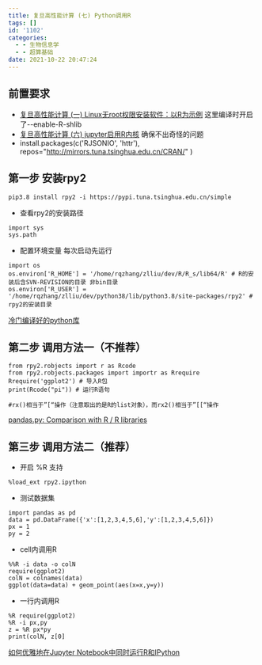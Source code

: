 ```yaml
---
title: 复旦高性能计算 (七) Python调用R
tags: []
id: '1102'
categories:
  - - 生物信息学
  - - 超算基础
date: 2021-10-22 20:47:24
---
```


## 前置要求

*   [复旦高性能计算 (一) Linux无root权限安装软件：以R为示例](https://limour.top/631.html) 这里编译时开启了--enable-R-shlib
*   [复旦高性能计算 (六) jupyter启用R内核](https://limour.top/1098.html) 确保不出奇怪的问题
*   install.packages(c('RJSONIO', 'httr'), repos="http://mirrors.tuna.tsinghua.edu.cn/CRAN/" )

## 第一步 安装rpy2

```
pip3.8 install rpy2 -i https://pypi.tuna.tsinghua.edu.cn/simple
```

*   查看rpy2的安装路径

```
import sys
sys.path
```

*   配置环境变量 每次启动先运行

```
import os
os.environ['R_HOME'] = '/home/rqzhang/zlliu/dev/R/R_s/lib64/R' # R的安装后含SVN-REVISION的目录 非bin目录
os.environ['R_USER'] = '/home/rqzhang/zlliu/dev/python38/lib/python3.8/site-packages/rpy2' # rpy2的安装目录
```

[冷门编译好的python库](http://www.lfd.uci.edu/~gohlke/pythonlibs)

## 第二步 调用方法一（不推荐）

```
from rpy2.robjects import r as Rcode
from rpy2.robjects.packages import importr as Rrequire
Rrequire('ggplot2') # 导入R包
print(Rcode("pi")) # 运行R语句

#rx()相当于”[“操作（注意取出的是R的list对象），而rx2()相当于”[[“操作
```

[pandas.py: Comparison with R / R libraries](https://pandas.pydata.org/pandas-docs/stable/getting_started/comparison/comparison_with_r.html)

## 第三步 调用方法二（推荐）

*   开启 %R 支持

```
%load_ext rpy2.ipython
```

*   测试数据集

```
import pandas as pd
data = pd.DataFrame({'x':[1,2,3,4,5,6],'y':[1,2,3,4,5,6]})
px = 1
py = 2
```

*   cell内调用R

```
%%R -i data -o colN
require(ggplot2)
colN = colnames(data)
ggplot(data=data) + geom_point(aes(x=x,y=y))
```

*   一行内调用R

```
%R require(ggplot2)
%R -i px,py
z = %R px*py
print(colN, z[0]
```

[如何优雅地在Jupyter Notebook中同时运行R和IPython](https://zhuanlan.zhihu.com/p/139032905)